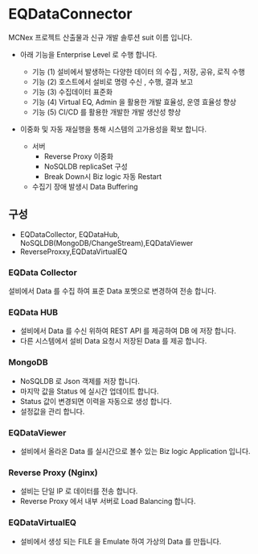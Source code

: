 # EQDataConnector
MCNex 프로젝트 산출물과 신규 개발 솔루션 suit 이름 입니다.  

* 아래 기능을 Enterprise Level 로 수행 합니다. 
  * 기능 (1) 설비에서 발생하는 다양한 데이터 의 수집 , 저장, 공유, 로직 수행
  * 기능 (2) 호스트에서 설비로 명령 수신 , 수행, 결과 보고
  * 기능 (3) 수집데이터 표준화
  * 기능 (4) Virtual EQ, Admin 을 활용한 개발 효율성, 운영 효율성 향상
  * 기능 (5) CI/CD 를 활용한 개발한 개발 생산성  향상

* 이중화 및 자동 재실행을 통해 시스템의 고가용성을 확보 합니다.
  * 서버
    * Reverse Proxy 이중화
    * NoSQLDB replicaSet 구성
    * Break Down시 Biz logic 자동 Restart
  * 수집기 장애 발생시 Data Buffering

## 구성
* EQDataCollector, EQDataHub, NoSQLDB(MongoDB/ChangeStream),EQDataViewer
* ReverseProxxy,EQDataVirtualEQ
### EQData Collector
설비에서 Data 를 수집 하여 표준 Data 포멧으로 변경하여 전송 합니다. 
### EQData HUB
* 설비에서 Data 를 수신 위하여 REST API 를 제공하여 DB 에 저장 합니다. 
* 다른 시스템에서 설비 Data 요청시 저장된 Data 를 제공 합니다. 

### MongoDB
* NoSQLDB 로 Json 객제를 저장 합니다. 
*  마지막 값을 Status 에 실시간 업데이트 합니다. 
* Status 값이 변경되면 이력을 자동으로 생성 합니다. 
* 설정값을 관리 합니다. 

### EQDataViewer
* 설비에서 올라온 Data 를 실시간으로 볼수 있는 Biz logic Application 입니다. 

### Reverse Proxy (Nginx)
* 설비는 단일 IP 로 데이터를 전송 합니다. 
* Reverse Proxy 에서 내부 서버로 Load Balancing 합니다. 

### EQDataVirtualEQ
* 설비에서 생성 되는 FILE 을 Emulate 하여 가상의 Data 를 만듭니다.  


